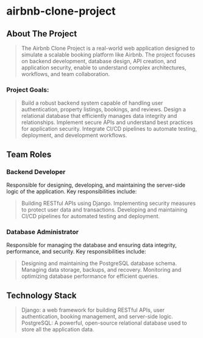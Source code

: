# airbnb-clone-project
## About The Project
> The Airbnb Clone Project is a real-world web application designed to simulate a scalable booking platform like Airbnb. The project focuses on backend development, database design, API creation, and application security, enable to understand complex architectures, workflows, and team collaboration.
### Project Goals:
> Build a robust backend system capable of handling user authentication, property listings, bookings, and reviews.
> Design a relational database that efficiently manages data integrity and relationships.
> Implement secure APIs and understand best practices for application security.
> Integrate CI/CD pipelines to automate testing, deployment, and development workflows.
## Team Roles
### Backend Developer 
Responsible for designing, developing, and maintaining the server-side logic of the application. Key responsibilities include:
> Building RESTful APIs using Django.
> Implementing security measures to protect user data and transactions.
> Developing and maintaining CI/CD pipelines for automated testing and deployment.  
### Database Administrator
Responsible for managing the database and ensuring data integrity, performance, and security. Key responsibilities include:
> Designing and maintaining the PostgreSQL database schema.
> Managing data storage, backups, and recovery.
> Monitoring and optimizing database performance for efficient queries. 
## Technology Stack
> Django: a web framework for building RESTful APIs, user authentication, booking management, and server-side logic.
> PostgreSQL: A powerful, open-source relational database used to store all the application data.


